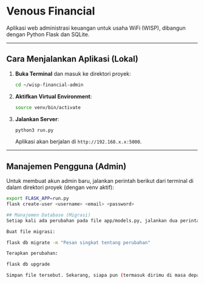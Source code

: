 # Venous Financial

Aplikasi web administrasi keuangan untuk usaha WiFi (WISP), dibangun dengan Python Flask dan SQLite.

---

## Cara Menjalankan Aplikasi (Lokal)

1.  **Buka Terminal** dan masuk ke direktori proyek:
    ```bash
    cd ~/wisp-financial-admin
    ```

2.  **Aktifkan Virtual Environment**:
    ```bash
    source venv/bin/activate
    ```

3.  **Jalankan Server**:
    ```bash
    python3 run.py
    ```
    Aplikasi akan berjalan di `http://192.168.x.x:5000`.

---

## Manajemen Pengguna (Admin)

Untuk membuat akun admin baru, jalankan perintah berikut dari terminal di dalam direktori proyek (dengan venv aktif):

```bash
export FLASK_APP=run.py
flask create-user <username> <email> <password>

## Manajemen Database (Migrasi)
Setiap kali ada perubahan pada file app/models.py, jalankan dua perintah berikut untuk memperbarui database tanpa menghapus data:

Buat file migrasi:

flask db migrate -m "Pesan singkat tentang perubahan"

Terapkan perubahan:

flask db upgrade

Simpan file tersebut. Sekarang, siapa pun (termasuk dirimu di masa depan) akan tahu persis cara menggunakan dan mengelola aplikasi ini.